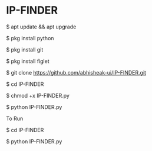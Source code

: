 # IP-FINDER
 $ apt update && apt upgrade

$ pkg install python

$ pkg install git

$ pkg install figlet

$ git clone https://github.com/abhisheak-ui/IP-FINDER.git

$ cd IP-FINDER

$ chmod +x IP-FINDER.py

$ python IP-FINDER.py

To Run

$ cd IP-FINDER

$ python IP-FINDER.py
